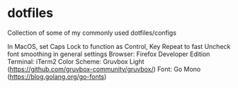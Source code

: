 # dotfiles
  Collection of some of my commonly used dotfiles/configs

In MacOS, set Caps Lock to function as Control, Key Repeat to fast
Uncheck font smoothing in general settings
Browser: Firefox Developer Edition
Terminal: iTerm2
Color Scheme: Gruvbox Light (https://github.com/gruvbox-community/gruvbox/)
Font: Go Mono (https://blog.golang.org/go-fonts)

